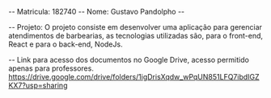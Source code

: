 -- Matricula: 182740 
-- Nome: Gustavo Pandolpho --

-- Projeto:
O projeto consiste em desenvolver uma aplicação para gerenciar atendimentos de barbearias,
as tecnologias utilizadas são, para o front-end, React e para o back-end, NodeJs.

-- Link para acesso dos documentos no Google Drive, acesso permitido apenas para professores.
https://drive.google.com/drive/folders/1igDrisXqdw_wPqUN851LFQ7ibdIGZKX7?usp=sharing

